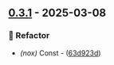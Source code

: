 ## [0.3.1](https://github.com/helmut-hoffer-von-ankershoffen/oe-python-template/compare/v0.3.0..v0.3.1) - 2025-03-08

### 🚜 Refactor

- *(nox)* Const - ([63d923d](https://github.com/helmut-hoffer-von-ankershoffen/oe-python-template/commit/63d923d440ff250994579726daf4984a993c8672))



